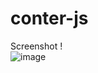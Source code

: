 # conter-js

Screenshot ! <br> 
![image](https://github.com/VishalMSahani/conter-js/assets/88318424/dc36d666-a854-41f4-a56e-a8d0728ee8fb)
